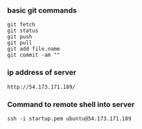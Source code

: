 ### basic git commands
```
git fetch
git status
git push
git pull
git add file.name
git commit -am ""
```

### ip address of server
```
http://54.173.171.189/
```

### Command to remote shell into server
```
ssh -i startup.pem ubuntu@54.173.171.189
```



